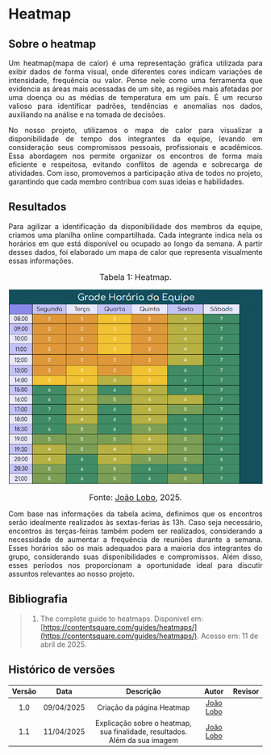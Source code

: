 # Heatmap

## Sobre o heatmap

<p align="justify">
Um heatmap(mapa de calor) é uma representação gráfica utilizada para exibir dados de forma visual, onde diferentes cores indicam variações de intensidade, frequência ou valor. Pense nele como uma ferramenta que evidencia as áreas mais acessadas de um site, as regiões mais afetadas por uma doença ou as médias de temperatura em um país. É um recurso valioso para identificar padrões, tendências e anomalias nos dados, auxiliando na análise e na tomada de decisões.
</p>
<p align="justify">
No nosso projeto, utilizamos o mapa de calor para visualizar a disponibilidade de tempo dos integrantes da equipe, levando em consideração seus compromissos pessoais, profissionais e acadêmicos. Essa abordagem nos permite organizar os encontros de forma mais eficiente e respeitosa, evitando conflitos de agenda e sobrecarga de atividades. Com isso, promovemos a participação ativa de todos no projeto, garantindo que cada membro contribua com suas ideias e habilidades.
</p>

## Resultados

<p align="justify">
Para agilizar a identificação da disponibilidade dos membros da equipe, criamos uma planilha online compartilhada. Cada integrante indica nela os horários em que está disponível ou ocupado ao longo da semana. A partir desses dados, foi elaborado um mapa de calor que representa visualmente essas informações.
</p>

<font size="3"><p style="text-align: center">Tabela 1: Heatmap.</p></font>

<center>

![Heatmap](../assets/heatmap/heatmap.png)

</center>

<font size="3"><p style="text-align: center">Fonte: [João Lobo](https://github.com/joaolobo10), 2025.</p></font>

<p align="justify">
Com base nas informações da tabela acima, definimos que os encontros serão idealmente realizados às sextas-ferias às 13h. Caso seja necessário, encontros às terças-feiras também podem ser realizados, considerando a necessidade de aumentar a frequência de reuniões durante a semana. Esses horários são os mais adequados para a maioria dos integrantes do grupo, considerando suas disponibilidades e compromissos. Além disso, esses períodos nos proporcionam a oportunidade ideal para discutir assuntos relevantes ao nosso projeto.
</p>

## Bibliografia

> 1. The complete guide to heatmaps. Disponível em: [https://contentsquare.com/guides/heatmaps/](https://contentsquare.com/guides/heatmaps/). Acesso em: 11 de abril de 2025.

## Histórico de versões

| Versão |    Data    |                                 Descrição                                  |                   Autor                    | Revisor |
| :----: | :--------: | :------------------------------------------------------------------------: | :----------------------------------------: | :-----: |
|  1.0   | 09/04/2025 |                         Criação da página Heatmap                          | [João Lobo](https://github.com/joaolobo10) |         |
|  1.1   | 11/04/2025 | Explicação sobre o heatmap, sua finalidade, resultados. Além da sua imagem | [João Lobo](https://github.com/joaolobo10) |         |
